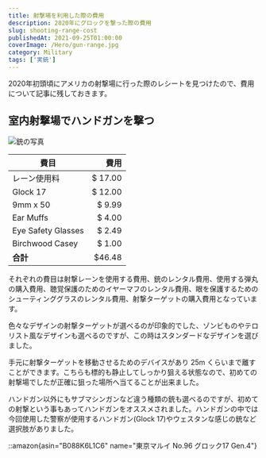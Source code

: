 ```yaml
---
title: 射撃場を利用した際の費用
description: 2020年にグロックを撃った際の費用
slug: shooting-range-cost
publishedAt: 2021-09-25T01:00:00
coverImage: /Hero/gun-range.jpg
category: Military
tags: ['実銃']
---
```


2020年初頭頃にアメリカの射撃場に行った際のレシートを見つけたので、費用について記事に残しておきます。

## 室内射撃場でハンドガンを撃つ

![銃の写真](/Other/gun-range-gun.jpg '射撃した銃')

| 費目               |    費用 |
| ------------------ | ------: |
| レーン使用料       | $ 17.00 |
| Glock 17           | $ 12.00 |
| 9mm x 50           |  $ 9.99 |
| Ear Muffs          |  $ 4.00 |
| Eye Safety Glasses |  $ 2.49 |
| Birchwood Casey    |  $ 1.00 |
| **合計**           |  $46.48 |

それぞれの費目は射撃レーンを使用する費用、銃のレンタル費用、使用する弾丸の購入費用、聴覚保護のためのイヤーマフのレンタル費用、眼を保護するためのシューティンググラスのレンタル費用、射撃ターゲットの購入費用となっています。

色々なデザインの射撃ターゲットが選べるのが印象的でした、ゾンビものやテロリスト風なデザインも選べるのですが、この時はスタンダードなデザインを選びました。

手元に射撃ターゲットを移動させるためのデバイスがあり 25m くらいまで離すことができます。こちらも標的も静止してしっかり狙える状態なので、初めての射撃場でしたが正確に狙った場所へ当てることが出来ました。

ハンドガン以外にもサブマシンガンなど違う種類の銃も選べるのですが、初めての射撃という事もあってハンドガンをオススメされました。ハンドガンの中では今回使用した警察が使用するハンドガン(Glock 17)やウェスタンな感じの銃など選択肢がありました。

::amazon{asin="B088K6L1C6" name="東京マルイ No.96 グロック17 Gen.4"}
